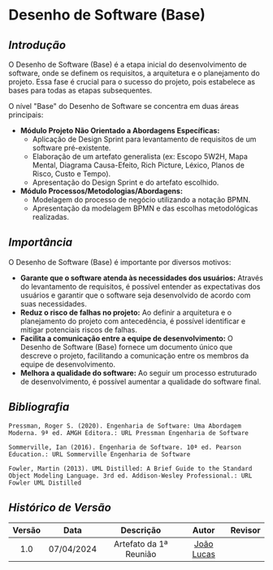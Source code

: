# Desenho de Software (Base)

## <a>*Introdução*</a>

O Desenho de Software (Base) é a etapa inicial do desenvolvimento de software, onde se definem os requisitos, a arquitetura e o planejamento do projeto. Essa fase é crucial para o sucesso do projeto, pois estabelece as bases para todas as etapas subsequentes.

O nível "Base" do Desenho de Software se concentra em duas áreas principais:

* **Módulo Projeto Não Orientado a Abordagens Específicas:**
    * Aplicação de Design Sprint para levantamento de requisitos de um software pré-existente.
    * Elaboração de um artefato generalista (ex: Escopo 5W2H, Mapa Mental, Diagrama Causa-Efeito, Rich Picture, Léxico, Planos de Risco, Custo e Tempo).
    * Apresentação do Design Sprint e do artefato escolhido.
* **Módulo Processos/Metodologias/Abordagens:**
    * Modelagem do processo de negócio utilizando a notação BPMN.
    * Apresentação da modelagem BPMN e das escolhas metodológicas realizadas.

## <a>*Importância*</a>

O Desenho de Software (Base) é importante por diversos motivos:

* **Garante que o software atenda às necessidades dos usuários:** Através do levantamento de requisitos, é possível entender as expectativas dos usuários e garantir que o software seja desenvolvido de acordo com suas necessidades.
* **Reduz o risco de falhas no projeto:** Ao definir a arquitetura e o planejamento do projeto com antecedência, é possível identificar e mitigar potenciais riscos de falhas.
* **Facilita a comunicação entre a equipe de desenvolvimento:** O Desenho de Software (Base) fornece um documento único que descreve o projeto, facilitando a comunicação entre os membros da equipe de desenvolvimento.
* **Melhora a qualidade do software:** Ao seguir um processo estruturado de desenvolvimento, é possível aumentar a qualidade do software final.

## <a>*Bibliografia*</a>

    Pressman, Roger S. (2020). Engenharia de Software: Uma Abordagem Moderna. 9ª ed. AMGH Editora.: URL Pressman Engenharia de Software

    Sommerville, Ian (2016). Engenharia de Software. 10ª ed. Pearson Education.: URL Sommerville Engenharia de Software

    Fowler, Martin (2013). UML Distilled: A Brief Guide to the Standard Object Modeling Language. 3rd ed. Addison-Wesley Professional.: URL Fowler UML Distilled

## <a>*Histórico de Versão*</a>

| Versão |    Data    |       Descrição        |                      Autor                       | Revisor |
| :----: | :--------: | :--------------------: | :----------------------------------------------: | :-----: |
|  1.0   | 07/04/2024 | Artefato da 1ª Reunião | [João Lucas](https://github.com/VasconcelosJoao) |  []()   |